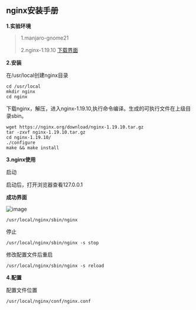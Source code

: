 ## nginx安装手册

**1.实验环境**

>1.manjaro-gnome21
>
>2.nginx-1.19.10 [下载界面](https://nginx.org/en/download.html)
>

**2.安装**

在/usr/local创建nginx目录

```
cd /usr/local
mkdir nginx
cd nginx
```

下载nginx，解压，进入nginx-1.19.10,执行命令编译。生成的可执行文件在上级目录sbin。

```
wget https://nginx.org/download/nginx-1.19.10.tar.gz
tar -zxvf nginx-1.19.10.tar.gz
cd nginx-1.19.10/ 
./configure
make && make install
```

**3.nginx使用**

启动

启动后，打开浏览器查看127.0.0.1

**成功界面**

![image](https://user-images.githubusercontent.com/48900845/115152209-c1b5df00-a0a2-11eb-8564-e73258255bdd.png)


```
/usr/local/nginx/sbin/nginx
```

停止

```
/usr/local/nginx/sbin/nginx -s stop
```

修改配置文件后重启

```
/usr/local/nginx/sbin/nginx -s reload
```

**4.配置**

配置文件位置

```
/usr/local/nginx/conf/nginx.conf
```




